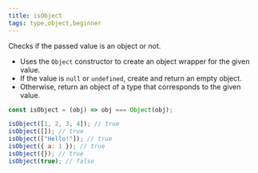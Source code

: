```yaml
---
title: isObject
tags: type,object,beginner
---
```


Checks if the passed value is an object or not.

- Uses the `Object` constructor to create an object wrapper for the given value.
- If the value is `null` or `undefined`, create and return an empty object.
- Otherwise, return an object of a type that corresponds to the given value.

```js
const isObject = (obj) => obj === Object(obj);
```

```js
isObject([1, 2, 3, 4]); // true
isObject([]); // true
isObject(["Hello!"]); // true
isObject({ a: 1 }); // true
isObject({}); // true
isObject(true); // false
```
